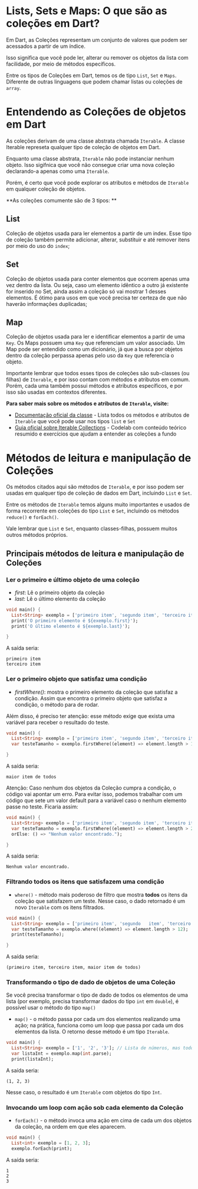 # Lists, Sets e Maps: O que são as coleções em Dart? 
Em Dart, as Coleções representam um conjunto de valores que podem ser acessados a partir de um índice. 

Isso significa que você pode ler, alterar ou remover os objetos da lista com facilidade, por meio de métodos específicos. 

Entre os tipos de Coleções em Dart, temos os de tipo `List`, `Set` e `Maps`. Diferente de outras linguagens que podem chamar listas ou coleções de `array`.

# Entendendo as Coleções de objetos em Dart
As coleções derivam de uma classe abstrata chamada `Iterable`. A classe Iterable represeta qualquer tipo de coleção de objetos em Dart. 

Enquanto uma classe abstrata, `Iterable` não pode instanciar nenhum objeto. Isso sigifnica que você não consegue criar uma nova coleção declarando-a apenas como uma `Iterable`. 

Porém, é certo que você pode explorar os atributos e métodos de `Iterable` em qualquer coleção de objetos. 

**As coleções comumente são de 3 tipos: **

## List

Coleção de objetos usada para ler elementos a partir de um index. 
Esse tipo de coleção também permite adicionar, alterar, substituir e até remover itens por meio do uso do `index`;

## Set
Coleção de objetos usada para conter elementos que ocorrem apenas uma vez dentro da lista. Ou seja, caso um elemento idêntico a outro já existente for inserido no Set, ainda assim a coleção só vai mostrar 1 desses elementos. É ótimo para usos em que você precisa ter certeza de que não haverão informações duplicadas;
## Map
Coleção de objetos usada para ler e identificar elementos a partir de uma `Key`. Os Maps possuem uma `Key` que referenciam um valor associado. Um Map pode ser entendido como um dicionário, já que a busca por objetos dentro da coleção perpassa apenas pelo uso da `Key` que referencia o objeto.

Importante lembrar que todos esses tipos de coleções são sub-classes (ou filhas) de `Iterable`, e por isso contam com métodos e atributos em comum. Porém, cada uma também possui métodos e atributos específicos, e por isso são usadas em contextos diferentes. 

**Para saber mais sobre os métodos e atributos de `Iterable`, visite:**
- [Documentação oficial da classe](https://api.flutter.dev/flutter/dart-core/Iterable-class.html) - Lista todos os métodos e atributos de `Iterable` que você pode usar nos tipos `list` e `Set`
- [Guia oficial sobre Iterable Collections](https://dart.dev/codelabs/iterables) - Codelab com conteúdo teórico resumido e exercícios que ajudam a entender as coleções a fundo 


# Métodos de leitura e manipulação de Coleções
Os métodos citados aqui são métodos de `Iterable`, e por isso podem ser usadas em qualquer tipo de coleção de dados em Dart, incluindo `List` e `Set`.

Entre os métodos de `Iterable` temos alguns muito importantes e usados de forma recorrente em coleções do tipo `List` e `Set`, incluindo os métodos `reduce()` e `forEach()`.

Vale lembrar que `List` e `Set`, enquanto classes-filhas, possuem muitos outros métodos próprios. 

## Principais métodos de leitura e manipulação de Coleções
### Ler o primeiro e último objeto de uma coleção
- *first*: Lê o primeiro objeto da coleção
- *last*: Lê o último elemento da coleção
~~~dart
void main() {
  List<String> exemplo = ['primeiro item', 'segundo item', 'terceiro item'];
  print('O primeiro elemento é ${exemplo.first}');
  print('O último elemento é ${exemplo.last}');

}
~~~

A saída seria:
```
primeiro item
terceiro item
```

### Ler o primeiro objeto que satisfaz uma condição

- *firstWhere()*: mostra o primeiro elemento da coleção que satisfaz a condição. Assim que encontra o primeiro objeto que satisfaz a condição, o método para de rodar. 

Além disso, é preciso ter atenção: esse método exige que exista uma variável para receber o resultado do teste. 

~~~dart
void main() {
  List<String> exemplo = ['primeiro item', 'segundo item', 'terceiro item', 'maior item de todos'];
  var testeTamanho = exemplo.firstWhere((element) => element.length > 15); // teste para verificar o tamanho de cada um dos elementos

}
~~~

A saída seria:
```
maior item de todos
```

Atenção: Caso nenhum dos objetos da Coleção cumpra a condição, o código vai apontar um erro. Para evitar isso, podemos trabalhar com um código que sete um valor default para a variável caso o nenhum elemento passe no teste. Ficaria assim:

~~~dart
void main() {
  List<String> exemplo = ['primeiro item', 'segundo item', 'terceiro item', 'maior item de todos'];
  var testeTamanho = exemplo.firstWhere((element) => element.length > 20, 
  orElse: () => "Nenhum valor encontrado.");

}
~~~
A saída seria:
```
Nenhum valor encontrado.
```

### Filtrando todos os itens que satisfazem uma condição
- `where()` - método mais poderoso de filtro que mostra **todos** os itens da coleção que satisfazem um teste. Nesse caso, o dado retornado é um novo `Iterable` com os itens filtrados.  

~~~dart
void main() {
  List<String> exemplo = ['primeiro item', 'segundo   item', 'terceiro item', 'maior item de todos'];
  var testeTamanho = exemplo.where((element) => element.length > 12);
  print(testeTamanho);

}
~~~
A saída seria:
```
(primeiro item, terceiro item, maior item de todos)
```

### Transformando o tipo de dado de objetos de uma Coleção
Se você precisa transformar o tipo de dado de todos os elementos de uma lista (por exemplo, precisa transformar dados do tipo `int` em `double`), é possível usar o método do tipo `map()`

- `map()` - o método passa por cada um dos elementos realizando uma ação; na prática, funciona como um loop que passa por cada um dos elementos da lista. O retorno desse método é um tipo `Iterable`. 

~~~dart 
void main() {
  List<String> exemplo = ['1', '2', '3']; // Lista de números, mas todos elementos são do tipo String
  var listaInt = exemplo.map(int.parse);
  print(listaInt);
~~~

A saída seria: 
```
(1, 2, 3) 
```

Nesse caso, o resultado é um `Iterable` com objetos do tipo `Int`. 

### Invocando um loop com ação sob cada elemento da Coleção
- `forEach()` - o método invoca uma ação em cima de cada um dos objetos da coleção, na ordem em que eles aparecem. 

~~~dart 
void main() {
  List<int> exemplo = [1, 2, 3]; 
  exemplo.forEach(print);
~~~

A saída seria: 
```
1
2
3
```